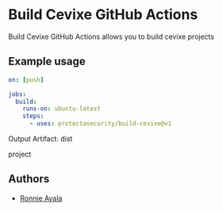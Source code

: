# Build Cevixe GitHub Actions

Build Cevixe GitHub Actions allows you to build cevixe projects

## Example usage

```yaml
on: [push]

jobs:
  build:
    runs-on: ubuntu-latest
    steps:
      - uses: protectasecurity/build-cevixe@v1
```
Output Artifact: dist

project

## Authors

- [Ronnie Ayala](https://github.com/ronnieacs)